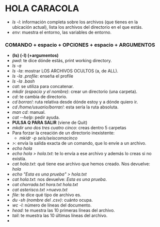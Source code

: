 # HOLA CARACOLA

- *ls -l*: información completa sobre los archivos (que tienes en la ubicación actual), lista los archivos del directorio en el que estás.
- *env*: muestra el entorno, las variables de entorno.
### COMANDO + espacio + OPCIONES + espacio + ARGUMENTOS
- **(ls) (-l) (+argumentos)**
- *pwd*: te dice dónde estás, print working directory.
- *ls -a*
- *ls -la*: mostrar LOS ARCHIVOS OCULTOS (a, de ALL).
- *ls -la .profile*: enseña el profile
- *ls -la .bash*
- *cat*: se utiliza para concatenar.
- *mkdir (espacio y el nombre)*: crear un directorio (una carpeta).
- *cd*: te cambia de directorio.
- *cd borrar/*: ruta relativa desde dónde estoy y a dónde quiero ir.
- *cd /home/usuario/borrar/*: esta sería la ruta absoluta.
- *man cd*: manual.
- *cat --help*: pedir ayuda.
- **PULSA Q PARA SALIR** (viene de Quit)
- *mkdir uno dos tres cuatro cinco*: creas dentro 5 carpetas
- Para forzar la creación de un directorio inexistente:
  - *mkidr -p seis/seiscomacinco*
- *>*: envía la salida exacta de un comando, que lo envíe a un archivo.
- *echo hola*
- *echo hola > hola.txt*: te lo envía a ese archivo y además lo creas si no existía.
- *cat hola.txt*: qué tiene ese archivo que hemos creado. Nos devuelve: *hola*
- *echo "Esta es una prueba" > hola.txt*
- *cat hola.txt*: nos devuelve: *Esta es una prueba*.
- *cat chorrada.txt hora.txt hola.txt*
- *cat asterisco.txt >nuevo.txt*
- *file*: te dice qué tipo de archivo es.
- *du -sh (nombre del .csv)*: cuánto ocupa.
- *wc -l*: número de líneas del documento.
- *head*: te muestra las 10 primeras líneas del archivo.
- *tail*: te muestra las 10 últimas líneas del archivo.
- 
